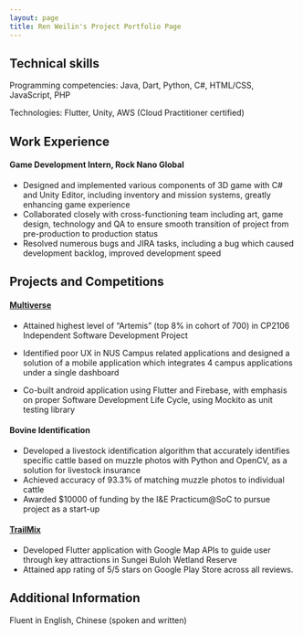 ```yaml
---
layout: page
title: Ren Weilin's Project Portfolio Page
---
```


## Technical skills

Programming competencies:  Java, Dart, Python, C#, HTML/CSS, JavaScript, PHP

Technologies: Flutter, Unity, AWS (Cloud Practitioner certified)

## Work Experience

#### Game Development Intern, Rock Nano Global

- Designed and implemented various components of 3D game with C# and Unity Editor, including inventory and mission systems, greatly enhancing game experience
- Collaborated closely with cross-functioning team including art, game design, technology and QA to ensure smooth transition of project from pre-production to production status
- Resolved numerous bugs and JIRA tasks, including a bug which caused development backlog, improved development speed


## Projects and Competitions

#### [Multiverse](https://github.com/wlren/multiverse)
- Attained highest level of “Artemis” (top 8% in cohort of 700) in CP2106 Independent Software
  Development Project
  
- Identified poor UX in NUS Campus related applications and designed a solution of a mobile
    application which integrates 4 campus applications under a single dashboard
    
- Co-built android application using Flutter and Firebase, with emphasis on proper Software
    Development Life Cycle, using Mockito as unit testing library

#### Bovine Identification

- Developed a livestock identification algorithm that accurately identifies specific cattle based on
  muzzle photos with Python and OpenCV, as a solution for livestock insurance
- Achieved accuracy of 93.3% of matching muzzle photos to individual cattle
- Awarded $10000 of funding by the I&E Practicum@SoC to pursue project as a start-up

#### [TrailMix](https://github.com/wlren/trailmix)

- Developed Flutter application with Google Map APIs to guide user through key attractions in
  Sungei Buloh Wetland Reserve
- Attained app rating of 5/5 stars on Google Play Store across all reviews.

## Additional Information

Fluent in English, Chinese (spoken and written)
